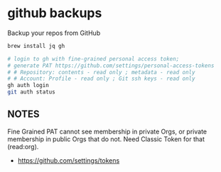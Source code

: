 # github backups

Backup your repos from GitHub

```bash
brew install jq gh

# login to gh with fine-grained personal access token;
# generate PAT https://github.com/settings/personal-access-tokens
# # Repository: contents - read only ; metadata - read only
# # Account: Profile - read only ; Git ssh keys - read only
gh auth login
git auth status

```


## NOTES

Fine Grained PAT cannot see membership in private Orgs, or private membership in public Orgs that do not. Need Classic Token for that (read:org).

- https://github.com/settings/tokens